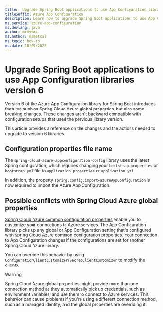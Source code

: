 ```yaml
---
title:  Upgrade Spring Boot applications to use App Configuration libraries version 6
titleSuffix: Azure App Configuration
description: Learn how to upgrade Spring Boot applications to use App Configuration libraries version 6 from the previous version.
ms.service: azure-app-configuration
ms.devlang: java
author: mrm9084
ms.author: mametcal
ms.topic: how-to
ms.date: 10/09/2025
---
```


# Upgrade Spring Boot applications to use App Configuration libraries version 6

Version 6 of the Azure App Configuration library for Spring Boot introduces features such as Spring Cloud Azure global properties, but also some breaking changes. These changes aren't backward compatible with configuration setups that used the previous library version.

This article provides a reference on the changes and the actions needed to upgrade to version 6 libraries.

## Configuration properties file name

The `spring-cloud-azure-appconfiguration-config` library uses the latest Spring configuration, which requires changing your `bootstrap.properties` or `bootstrap.yml` file to `application.properties` or `application.yml`.

In addition, the property `spring.config.import=azureAppConfiguration` is now required to import the Azure App Configuration.

## Possible conflicts with Spring Cloud Azure global properties

[Spring Cloud Azure common configuration properties](/azure/developer/java/spring-framework/configuration) enable you to customize your connections to Azure services. The App Configuration library picks up any global or App Configuration setting that's configured with Spring Cloud Azure common configuration properties. Your connection to App Configuration changes if the configurations are set for another Spring Cloud Azure library.

You can override this behavior by using `ConfigurationClientCustomizer`/`SecretClientCustomizer` to modify the clients.

> [!WARNING]
> Spring Cloud Azure global properties might provide more than one connection method as they automatically pick up credentials, such as environment variables, and use them to connect to Azure services. This behavior can cause problems if you're using a different connection method, such as a managed identity, and the global properties are overriding it.
